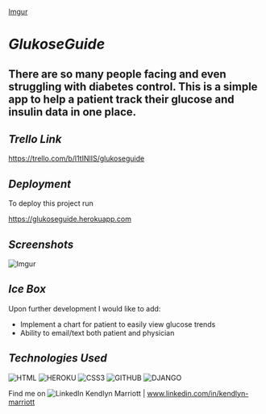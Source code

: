 [Imgur](https://i.imgur.com/MNiVe9D.png?1)




# *GlukoseGuide*

## There are so many people facing and even struggling with diabetes control.  This is a simple app to help a patient track their glucose and insulin data in one place. 





## *Trello Link*

https://trello.com/b/l1tINlIS/glukoseguide







## *Deployment*

To deploy this project run

https://glukoseguide.herokuapp.com







## *Screenshots*



![Imgur](https://i.imgur.com/9naodZI.png)



## *Ice Box*

Upon further development I would like to add:
- Implement a chart for patient to easily view glucose trends
- Ability to email/text both patient and physician





## *Technologies Used*



 ![HTML](https://img.shields.io/badge/HTML5-E34F26?style=for-the-badge&logo=html5&logoColor=white)
 ![HEROKU](https://img.shields.io/badge/Heroku-430098?style=for-the-badge&logo=heroku&logoColor=white)
 ![CSS3](https://img.shields.io/badge/CSS-239120?&style=for-the-badge&logo=css3&logoColor=white)
 ![GITHUB](https://img.shields.io/badge/GitHub-100000?style=for-the-badge&logo=github&logoColor=white)
 ![DJANGO](https://img.shields.io/badge/django%20versions-202.1-blue)



Find me on
![LinkedIn](https://img.shields.io/badge/LinkedIn-0077B5?style=for-the-badge&logo=linkedin&logoColor=white)
Kendlyn Marriott | www.linkedin.com/in/kendlyn-marriott

